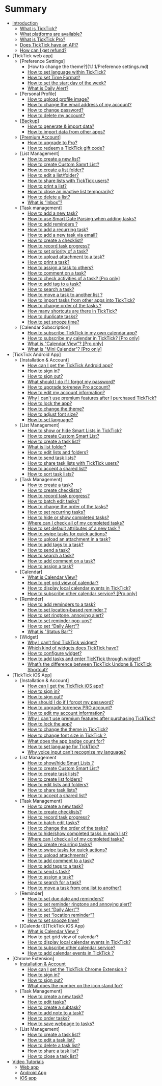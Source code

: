 # Summary

* [Introduction](README.md)
   * [What is TickTick?](what_is_ticktick.md)
   * [What platforms are available?](which_device_is_needed_to_use_ticktick.md)
   * [What is TickTick Pro?](is_ticktick_free.md)
   * [Does TickTick have an API?](does_ticktick_have_an_api.md)
   * [How can I get refund?](how_can_i_get_refund.md)
* [TickTick web app]
   * [Preference Settings]
       * [How to change the  theme?](1.1.1/Preference settings.md)
       * [How to set language within TickTick?](how_to_set_language_in_ticktick.md)
       * [How to set Time Format?](ticktick_web_app/how_to_set_time_format.md)
       * [How to set the start day of the week?](ticktick_web_app/how_to_set_the_start_of_week.md)
       * [What is Daily Alert?](ticktick_web_app/how_to_set_daily_alert_time.md)
   * [Personal Profile]
       * [How to upload profile image?](ticktick_web_app/how_to_upload_your_profile_image.md)
       * [How to change the email address of my account?](ticktick_web_app/how_to_change_the_email_address_of_your_account.md)
       * [How to change password?](ticktick_web_app/how_to_change_password.md)
       * [How to delete my account?](ticktick_web_app/how_to_delete_your_account.md)
   * [[Backup]]([backup])
       * [How to generate & import data?](how_to_generate_&_import_data.md)
       * [How to import data from other apps?](how_to_import_data_from_other_apps.md)
   * [[Premium Account]]([premium_account].md)
       * [How to upgrade to Pro?](how_to_upgrade_to_pro.md)
       * [How to redeem a TickTick gift code?](how_to_redeem_a_ticktick_gift_code.md)
   * [List Management]
       * [How to create a new list?](ticktick_web_app/how_to_add_a_new_list.md)
       * [How to create Custom Samrt List?](how_to_create_custom_samrt_list.md)
       * [How to create a list folder?](how_to_create_a_list_folder.md)
       * [How to edit a list/folder?](ticktick_web_app/how_to_edit_lists.md)
       * [How to share lists with TickTick users?](ticktick_web_app/how_to_share_lists.md)
       * [How to print a list?](ticktick_web_app/how_to_print_a_list.md)
       * [How to close an inactive list temporarily?](ticktick_web_app/how_to_close_a_list.md)
       * [How to delete a list?](ticktick_web_app/how_to_delete_a_list.md)
       * [What is “Inbox”?](ticktick_web_app/what_is_inbox.md)
   * [Task management]
       * [How to add a new task?](ticktick_web_app/)
       * [How to use Smart Date Parsing when adding tasks?](how_to_use_smart_date_parsing_when_adding_tasks.md)
       * [How to add reminders ?](how_to_add_reminders.md)
       * [How to add a recurring task?](ticktick_web_app/how_to_add_a_recurring_task.md)
       * [How to add a new task via email?](ticktick_web_app/how_to_add_a_new_via_email.md)
       * [How to create a checklist?](ticktick_web_app/how_to_create_checklist.md)
       * [How to record task progress?](web-How_to_record_task_progress.md)
       * [How to set priority of a task?](ticktick_web_app/how_to_set_priority_of_a_task.md)
       * [How to upload attachment to a task?](ticktick_web_app/how_to_upload_attachment_to_a_task.md)
       * [How to print a task?](ticktick_web_app/how_to_print_a_task.md)
       * [How to assign a task to others?](ticktick_web_app/how_to_assign_a_task_to_others.md)
       * [How to comment on a task?](ticktick_web_app/how_to_comment_on_a_task.md)
       * [How to check activities of a task? [Pro only]](ticktick_web_app/how_to_check_revision_history_of_a_task.md)
       * [How to add tag to a task?](ticktick_web_app/how_to_add_tag_to_a_task.md)
       * [How to search a task?](ticktick_web_app/how_to_search_a_task.md)
       * [How to move a task to another list ?](ticktick_web_app/how_to_move_a_task_in_another_list.md)
       * [How to import tasks from other apps into TickTick?](ticktick_web_app/how_to_import_tasks_from_other_apps_into_ticktick.md)
       * [How to change order of the tasks ?](ticktick_web_app/how_to_change_order_of_tasks.md)
       * [How many shortcuts are there in TickTick?](ticktick_web_app/how_many_shortcuts_are_there_in_ticktick.md)
       * [How to duplicate tasks?](how_to_duplicate_tasks.md)
       * [How to set snooze time?](how_to_set_snooze_time.md)
   * [Calendar Subscription]
       * [How to subscribe TickTick in my own calendar app?](ticktick_web_app/how_to_subscribe_ticktick_in_my_own_calendar_app.md)
       * [How to subscribe my calendar in TickTick? [Pro only]](ticktick_web_app/how_to_subscribe_my_calendar_in_ticktick.md)
       * [What is "Calendar View"? [Pro only]](ticktick_web_app/what_is_calendar_view.md)
       * [What is "Mini Calendar"? [Pro only]](ticktick_web_app/what_is_mini_calendar.md)
* [TickTick Android App]
   * [Installation & Account]
       * [How can I get the TickTick Android app?](android_app/1_how_can_i_get_the_ticktick_android_app.md)
       * [How to sign in?](android_app/2_how_to_sign_in.md)
       * [How to sign out?](android_app/3_how_to_sign_out.md)
       * [What should I do if I forgot my password?](android_app/4_how_should_i_do_if_i_forgot_my_password.md)
       * [How to upgrade to/renew Pro account?](android_app/5_how_to_upgrade_torenew_pro_account.md)
       * [How to edit my account information?](android_app/how_to_edit_my_account_information.md)
       * [Why I can't use premium features after I purchased TickTick?](android_app/how_should_i_do_if_i_still_cant_use_premium_features_after_i_purchase_ticktick.md)
       * [How to lock the app?](android_app/6_how_to_lock_the_app.md)
       * [How to change the theme?](android_app/7_how_to_choose_app_theme.md)
       * [How to adjust font size?](android_app/how_to_change_font_size.md)
       * [How to set language?](how_to_set_language.md)
   * [List Management]
       * [How to show or hide Smart Lists  in TickTick?](android_app/how_many_default_lists_are_there_in_ticktick.md)
       * [How to create Custom Smart List?](how_to_create_custom_smart_list.md)
       * [How to create a task list?](android_app/1_how_to_create_a_task_list.md)
       * [What is list folder?](how_to_create_list_folders.md)
       * [How to edit lists and folders?](android_app/2_how_to_editrenamedelete_a_task_list.md)
       * [How to send task lists?](how_to_send_task_lists.md)
       * [How to share task lists with TickTick users?](android_app/4_how_to_share_a_task_list.md)
       * [How to accept a shared list?](android_app/how_to_accept_lists_from_others.md)
       * [How to sort task lists?](android_app/5_how_to_change_the_order_of_task_lists.md)
   * [Task Management]
       * [How to create a task?](android_app/1_how_to_create_a_new_task.md)
       * [How to create checklists?](android_app/how_to_create_checklists_in_a_subtask.md)
       * [How to record task progress?](how_to_record_task_progress.md)
       * [How to batch edit tasks?](android_app/2_how_to_batch_edit_tasks.md)
       * [How to change the order of the tasks?](android_app/3_how_to_change_the_order_of_tasks.md)
       * [How to set recurring tasks?](android_app/how_to_set_recurring_tasks.md)
       * [How to hide or show completed tasks?](android_app/4_how_to_archive_tasks.md)
       * [Where can I check all of my completed tasks?](android_app/11_how_to_check_completed_tasks.md)
       * [How to set default attributes of a new task ?](android_app/7_how_to_set_default_due_date_for_new_task.md)
       * [How to swipe tasks for quick actions?](android_app/8_how_to_swipe_tasks_for_quick_actions.md)
       * [How to upload an attachment in a task?](android_app/10_how_to_upload_attachment.md)
       * [How to add tags to a task?](android_app/12_how_to_add_tags_to_a_task.md)
       * [How to send a task?](how_to_send_a_task.md)
       * [How to search a task?](android_app/how_to_search_a_task.md)
       * [How to add comment on a task?](android_app/13how_to_add_comment_on_a_task.md)
       * [How to assign a task?](android_app/how_to_assign_a_task_list.md)
   * [Calendar]
       * [What is Calendar View?](what_is_calendar_view.md)
       * [How to get grid view of calendar?](how_to_get_grid_view_of_calendar.md)
       * [How to display local calendar events in TickTick?](android_app/1_how_to_display_local_calendar_events_in_ticktick.md)
       * [How to subscribe other calendar service? [Pro only]](android_app/3_how_to_subscribe_other_calendar_service.md)
   * [Reminder]
       * [How to add reminders to a task?](android_app/1_how_to_set_due_date_&_reminder_for_a_task.md)
       * [How to set location-based reminder ?](android_app/3_how_to_set_location_reminder.md)
       * [How to set ringtone, annoying alert?](android_app/6_how_to_change_the_ringtone.md)
       * [How to set reminder pop-ups?](android_app/4_how_should_i_do_if_i_dont_want_the_reminder_pop-up.md)
       * [How to set “Daily Alert”?](android_app/7_how_to_set_daily_alert.md)
       * [What is "Status Bar"?](android_app/8_how_to_enable_reminder_in_status_bar.md)
   * [Widget]
       * [Why I can’t find TickTick widget?](android_app/1_why_i_cant_find_ticktick_widget.md)
       * [Which kind of widgets does TickTick have?](android_app/2_which_kind_of_widgets_does_ticktick_have.md)
       * [How to configure widget?](android_app/3_how_to_configure_widget.md)
       * [How to add tasks and enter TicKTick through widget?](android_app/how_to_add_tasks_and_enter_ticktick_through_widget.md)
       * [What’s the difference between TickTick Undone & TickTick Shortcut?](whats_the_difference_between_ticktick_undone_&_ticktick_shortcut.md)
* [TickTick iOS App]
   * [Installation & Account]
       * [How can I get the TickTick iOS app?](ios_app/1_how_can_i_get_the_ticktick_iphone_app.md)
       * [How to sign in?](ios_app/2_how_to_sign_in.md)
       * [How to sign out?](ios_app/3_how_to_sign_out.md)
       * [How should I do if I forgot my password?](ios_app/4_how_should_i_do_if_i_forgot_my_password.md)
       * [How to upgrade to/renew PRO account?](ios_app/5_how_to_upgrade_torenew_pro_account.md)
       * [How to edit my account information?](ios_app/how_to_edit_my_account_information.md)
       * [Why I can't use premium features after purchasing TickTick?](ios_app/how_should_i_do_if_i_still_cant_use_premium_features_after_i_purchase_ticktick.md)
       * [How to lock the app?](ios_app/how_to_lock_the_app.md)
       * [How to change the theme in TickTick?]([installation_&_account].md)
       * [How to change font size in TickTick？](ios_app/how_to_change_language_and_font_size_in_ticktick.md)
       * [What does the app badge count for?](ios_app/what_does_the_app_badge_count_for.md)
       * [How to set language for TickTick?](how_to_set_language_for_ticktick.md)
       * [Why voice input can't recognize my language?](why_voice_input_cant_recognize_my_language.md)
   * List Management
       * [How to show/hide Smart Lists ?](how_to_showhide_smart_lists.md)
       * [How to create Custom Smart List?](How_to_create_custom_smart_list.md)
       * [How to create task lists?](how_to_create_task_lists.md)
       * [How to create list folders?](How_to_create_list_folders.md)
       * [How to edit lists and folders?](how_to_edit_lists_and_folders.md)
       * [How to share task lists?](how_to_share_task_lists.md)
       * [How to accept a shared list?](how_to_accept_a_shared_list.md)
   * [Task Management]
       * [How to create a new task?](ios_app/1how_to_create_a_new_task_md.md)
       * [How to create checklists?](ios_app/5_how_to_create_checklist.md)
       * [How to record task progress?](How_to_record_task_progress.md)
       * [How to batch edit tasks?](ios_app/2_how_to_batch_edit_tasks.md)
       * [How to change the order of the tasks?](ios_app/3_how_to_change_the_order_of_tasks.md)
       * [How to hide/show completed tasks in each list?](ios_app/4_how_to_archive_tasks.md)
       * [Where can I check all of my completed tasks?](ios_app/how_can_i_check_completed_tasks.md)
       * [How to create recurring tasks?](ios_app/how_to_create_recurring_tasks.md)
       * [How to swipe tasks for quick actions?](ios_app/6_how_to_swipe_tasks_for_quick_actions.md)
       * [How to upload attachments?](ios_app/7_how_to_upload_attachment.md)
       * [How to add comment to a task?](ios_app/8_how_to_add_comment_to_a_task.md)
       * [How to add tags to a task?](ios_app/9how_to_add_tags_to_a_task.md)
       * [How to send s task?](how_to_send_s_task.md/task_management.md)
       * [How to assign a task?](ios_app/how_to_assign_tasks_to_others.md)
       * [How to search for a task?](ios_app/how_to_search_for_a_task.md)
       * [How to move a task from one list to another?](how_to_move_a_task_from_one_list_to_another.md)
   * [Reminder]
       * [How to set due date and  reminders?](ios_app/1_how_to_set_due_date_&_reminder_for_a_task.md)
       * [How to set reminder ringtone and annoying alert?](how_to_set_ringtone_for_reminders.md)
       * [How to set “Daily Alert”?](ios_app/4_how_to_set_daily_alert.md)
       * [How to set “location reminder”?](ios_app/5_how_to_set_location_reminder.md)
       * [How to set snooze time?](how_to_set_custom_snooze_time.md)
   * [[Calendar]](TickTick iOS App)
       * [What is Calendar View ?](what_is_calendar_view_used_for.md)
       * How to get grid view of calendar?
       * [How to display local calendar events in TickTick?](ios_app/1_how_to_display_local_calendar_events_in_ticktick.md)
       * [How to subscribe other calendar service?](ios_app/3_how_to_subscribe_other_calendar_service.md)
       * [How to add calendar events in TickTick ?](ios_app/2_how_to_add_calendar_events_in_ticktick.md)
* [Chrome Extension]
   * [Installation & Account](chrome_extension_app/installation_&_account.md)
       * [How can I get the TickTick Chrome Extension ?](chrome_extension_app/1_how_can_i_get_the_ticktick_chrome_extension_app.md)
       * [How to sign in?](chrome_extension_app/2_how_to_sign_in.md)
       * [How to sign out?](chrome_extension_app/3_how_to_sign_out.md)
       * [What does the number on the icon stand for?](chrome_extension_app/4_what_does_the_number_on_the_icon_stand_for.md)
   * [Task Management]
       * [How to create a new task?](chrome_extension_app/1_how_to_create_a_new_task.md)
       * [How to edit tasks?](chrome_extension_app/2_how_to_edit_tasks.md)
       * [How to create a subtask?](chrome_extension_app/3_how_to_create_a_subtask.md)
       * [How to add note to a task?](chrome_extension_app/4_how_to_add_note_to_a_task.md)
       * [How to order tasks?](chrome_extension_app/5_how_to_order_tasks.md)
       * [How to save webpage to tasks?](chrome_extension_app/6_how_to_save_webpage_to_tasks.md)
   * [List Management]
       * [How to create a task list?](chrome_extension_app/1_how_to_create_a_task_list.md)
       * [How to edit a task list?](chrome_extension_app/2_how_to_edit_a_task_list.md)
       * [How to delete a task list?](chrome_extension_app/3_how_to_delete_a_task_list.md)
       * [How to share a task list?](chrome_extension_app/4_how_to_share_a_task_list.md)
       * [How to close a task list?](chrome_extension_app/5_how_to_close_a_task_list.md)
* [Video Tutorials](video_tutorials/README.md)
   * [Web app](video_tutorials/web_app.md)
   * [Android App](video_tutorials/android_app.md)
   * [iOS app](video_tutorials/ios_app.md)

